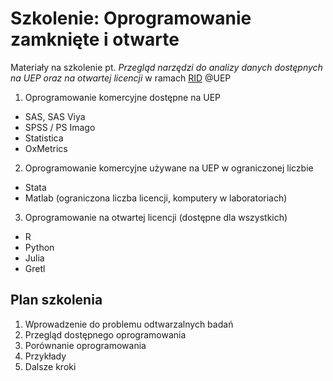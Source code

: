 # Szkolenie: Oprogramowanie zamknięte i otwarte

Materiały na szkolenie pt. *Przegląd narzędzi do analizy danych dostępnych na UEP oraz na otwartej licencji* w ramach [RID](https://ue.poznan.pl/pl/badania-naukowe-uep,c458/ekonomia-w-obliczu-nowej-gospodarki,c12736/) @UEP


1. Oprogramowanie komercyjne dostępne na UEP
  + SAS, SAS Viya
  + SPSS / PS Imago
  + Statistica
  + OxMetrics

  
2. Oprogramowanie komercyjne używane na UEP w ograniczonej liczbie
  + Stata 
  + Matlab (ograniczona liczba licencji, komputery w laboratoriach)
  
3. Oprogramowanie na otwartej licencji (dostępne dla wszystkich)
  + R
  + Python
  + Julia
  + Gretl


## Plan szkolenia

1. Wprowadzenie do problemu odtwarzalnych badań
2. Przegląd dostępnego oprogramowania
3. Porównanie oprogramowania
4. Przykłady 
5. Dalsze kroki
  
